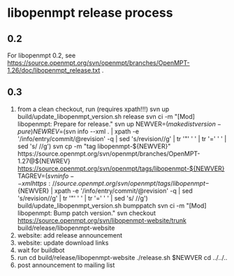 libopenmpt release process
==========================

0.2
---

For libopenmpt 0.2, see
https://source.openmpt.org/svn/openmpt/branches/OpenMPT-1.26/doc/libopenmpt_release.txt
.

0.3
---

 1. from a clean checkout, run (requires xpath!!!)
        svn up
        build/update_libopenmpt_version.sh release
        svn ci -m "[Mod] libopenmpt: Prepare for release."
        svn up
        NEWVER=$(make distversion-pure)
        NEWREV=$(svn info --xml . | xpath -e '/info/entry/commit/@revision' -q | sed 's/revision//g' | tr '"' ' ' | tr '=' ' ' | sed 's/ //g')
        svn cp -m "tag libopenmpt-${NEWVER}" https://source.openmpt.org/svn/openmpt/branches/OpenMPT-1.27@${NEWREV} https://source.openmpt.org/svn/openmpt/tags/libopenmpt-${NEWVER}
        TAGREV=$(svn info --xml https://source.openmpt.org/svn/openmpt/tags/libopenmpt-${NEWVER} | xpath -e '/info/entry/commit/@revision' -q | sed 's/revision//g' | tr '"' ' ' | tr '=' ' ' | sed 's/ //g')
        build/update_libopenmpt_version.sh bumppatch
        svn ci -m "[Mod] libopenmpt: Bump patch version."
        svn checkout https://source.openmpt.org/svn/libopenmpt-website/trunk build/release/libopenmpt-website
 2. website: add release announcement
 3. website: update download links
 4. wait for buildbot
 5. run
        cd build/release/libopenmpt-website
        ./release.sh $NEWVER
        cd ../../..
 6. post announcement to mailing list

